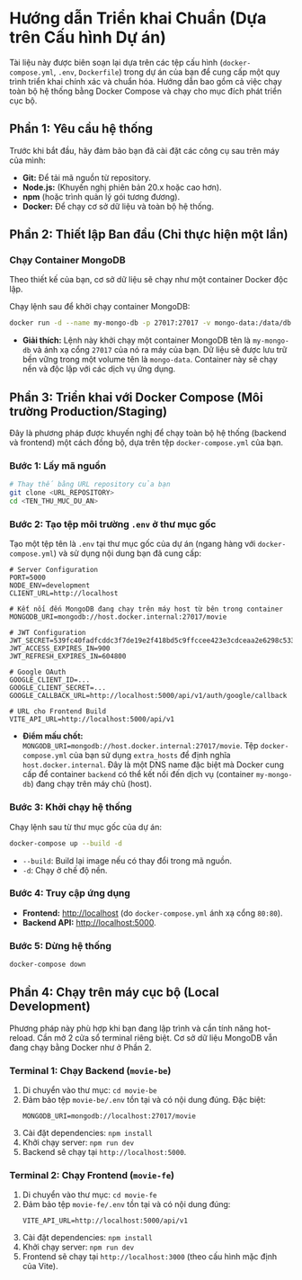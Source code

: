 # Hướng dẫn Triển khai Chuẩn (Dựa trên Cấu hình Dự án)

Tài liệu này được biên soạn lại dựa trên các tệp cấu hình (`docker-compose.yml`, `.env`, `Dockerfile`) trong dự án của bạn để cung cấp một quy trình triển khai chính xác và chuẩn hóa. Hướng dẫn bao gồm cả việc chạy toàn bộ hệ thống bằng Docker Compose và chạy cho mục đích phát triển cục bộ.

## Phần 1: Yêu cầu hệ thống

Trước khi bắt đầu, hãy đảm bảo bạn đã cài đặt các công cụ sau trên máy của mình:
*   **Git:** Để tải mã nguồn từ repository.
*   **Node.js:** (Khuyến nghị phiên bản 20.x hoặc cao hơn).
*   **npm** (hoặc trình quản lý gói tương đương).
*   **Docker:** Để chạy cơ sở dữ liệu và toàn bộ hệ thống.

## Phần 2: Thiết lập Ban đầu (Chỉ thực hiện một lần)

### Chạy Container MongoDB
Theo thiết kế của bạn, cơ sở dữ liệu sẽ chạy như một container Docker độc lập.

Chạy lệnh sau để khởi chạy container MongoDB:
```bash
docker run -d --name my-mongo-db -p 27017:27017 -v mongo-data:/data/db mongo:latest
```
*   **Giải thích:** Lệnh này khởi chạy một container MongoDB tên là `my-mongo-db` và ánh xạ cổng `27017` của nó ra máy của bạn. Dữ liệu sẽ được lưu trữ bền vững trong một volume tên là `mongo-data`. Container này sẽ chạy nền và độc lập với các dịch vụ ứng dụng.

## Phần 3: Triển khai với Docker Compose (Môi trường Production/Staging)

Đây là phương pháp được khuyến nghị để chạy toàn bộ hệ thống (backend và frontend) một cách đồng bộ, dựa trên tệp `docker-compose.yml` của bạn.

### Bước 1: Lấy mã nguồn
```bash
# Thay thế bằng URL repository của bạn
git clone <URL_REPOSITORY>
cd <TEN_THU_MUC_DU_AN>
```

### Bước 2: Tạo tệp môi trường `.env` ở thư mục gốc
Tạo một tệp tên là `.env` tại thư mục gốc của dự án (ngang hàng với `docker-compose.yml`) và sử dụng nội dung bạn đã cung cấp:

```env
# Server Configuration
PORT=5000
NODE_ENV=development
CLIENT_URL=http://localhost

# Kết nối đến MongoDB đang chạy trên máy host từ bên trong container
MONGODB_URI=mongodb://host.docker.internal:27017/movie

# JWT Configuration
JWT_SECRET=539fc40fadfcddc3f7de19e2f418bd5c9ffccee423e3cdceaa2e6298c53390e46a9c490dd154a64bf923dcf3a15e75f1d79959c253c4665fbfb34e1c828fffbd
JWT_ACCESS_EXPIRES_IN=900
JWT_REFRESH_EXPIRES_IN=604800

# Google OAuth
GOOGLE_CLIENT_ID=...
GOOGLE_CLIENT_SECRET=...
GOOGLE_CALLBACK_URL=http://localhost:5000/api/v1/auth/google/callback

# URL cho Frontend Build
VITE_API_URL=http://localhost:5000/api/v1
```
*   **Điểm mấu chốt:** `MONGODB_URI=mongodb://host.docker.internal:27017/movie`. Tệp `docker-compose.yml` của bạn sử dụng `extra_hosts` để định nghĩa `host.docker.internal`. Đây là một DNS name đặc biệt mà Docker cung cấp để container `backend` có thể kết nối đến dịch vụ (container `my-mongo-db`) đang chạy trên máy chủ (host).

### Bước 3: Khởi chạy hệ thống
Chạy lệnh sau từ thư mục gốc của dự án:
```bash
docker-compose up --build -d
```
*   `--build`: Build lại image nếu có thay đổi trong mã nguồn.
*   `-d`: Chạy ở chế độ nền.

### Bước 4: Truy cập ứng dụng
*   **Frontend:** [http://localhost](http://localhost) (do `docker-compose.yml` ánh xạ cổng `80:80`).
*   **Backend API:** [http://localhost:5000](http://localhost:5000).

### Bước 5: Dừng hệ thống
```bash
docker-compose down
```

## Phần 4: Chạy trên máy cục bộ (Local Development)

Phương pháp này phù hợp khi bạn đang lập trình và cần tính năng hot-reload. Cần mở 2 cửa sổ terminal riêng biệt. Cơ sở dữ liệu MongoDB vẫn đang chạy bằng Docker như ở Phần 2.

### Terminal 1: Chạy Backend (`movie-be`)
1.  Di chuyển vào thư mục: `cd movie-be`
2.  Đảm bảo tệp `movie-be/.env` tồn tại và có nội dung đúng. Đặc biệt:
    ```env
    MONGODB_URI=mongodb://localhost:27017/movie
    ```
3.  Cài đặt dependencies: `npm install`
4.  Khởi chạy server: `npm run dev`
5.  Backend sẽ chạy tại `http://localhost:5000`.

### Terminal 2: Chạy Frontend (`movie-fe`)
1.  Di chuyển vào thư mục: `cd movie-fe`
2.  Đảm bảo tệp `movie-fe/.env` tồn tại và có nội dung đúng:
    ```env
    VITE_API_URL=http://localhost:5000/api/v1
    ```
3.  Cài đặt dependencies: `npm install`
4.  Khởi chạy server: `npm run dev`
5.  Frontend sẽ chạy tại `http://localhost:3000` (theo cấu hình mặc định của Vite). 